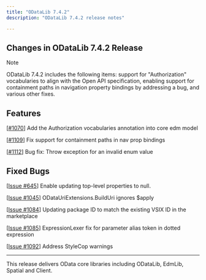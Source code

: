 ```yaml
---
title: "ODataLib 7.4.2"
description: "ODataLib 7.4.2 release notes"

---
```


## Changes in ODataLib 7.4.2 Release ##

> [!NOTE]
> ODataLib 7.4.2 includes the following items: support for "Authorization" vocabularies to align with the Open API specification, enabling support for containment paths in navigation property bindings by addressing a bug, and various other fixes.

## Features ##

[[#1070](https://github.com/OData/odata.net/pull/1070)] Add the Authorization vocabularies annotation into core edm model

[[#1109](https://github.com/OData/odata.net/pull/1109)] Fix support for containment paths in nav prop bindings

[[#1112](https://github.com/OData/odata.net/pull/1112)] Bug fix: Throw exception for an invalid enum value

## Fixed Bugs ##

[[Issue #645](https://github.com/OData/odata.net/issues/645)] Enable updating top-level properties to null.

[[Issue #1045](https://github.com/OData/odata.net/issues/1045)] ODataUriExtensions.BuildUri ignores $apply

[[Issue #1084](https://github.com/OData/odata.net/issues/1084)] Updating package ID to match the existing VSIX ID in the marketplace

[[Issue #1085](https://github.com/OData/odata.net/issues/1085)] ExpressionLexer fix for parameter alias token in dotted expression

[[Issue #1092](https://github.com/OData/odata.net/issues/1092)] Address StyleCop warnings

---

This release delivers OData core libraries including ODataLib, EdmLib, Spatial and Client.
